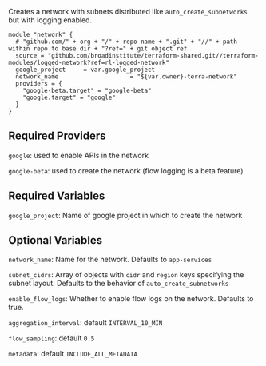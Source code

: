 Creates a network with subnets distributed like `auto_create_subnetworks` but with logging enabled.

```
module "network" {                                                       
  # "github.com/" + org + "/" + repo name + ".git" + "//" + path within repo to base dir + "?ref=" + git object ref
  source = "github.com/broadinstitute/terraform-shared.git//terraform-modules/logged-network?ref=rl-logged-network"
  google_project     = var.google_project                                
  network_name                    = "${var.owner}-terra-network"         
  providers = {                                                          
    "google-beta.target" = "google-beta"                                 
    "google.target" = "google"                                           
  }                                                                      
}                                                                        
```

## Required Providers

`google`: used to enable APIs in the network

`google-beta`: used to create the network (flow logging is a beta feature)

## Required Variables

`google_project`: Name of google project in which to create the network

## Optional Variables

`network_name`: Name for the network. Defaults to `app-services`

`subnet_cidrs`: Array of objects with `cidr` and `region` keys specifying the subnet layout. Defaults to the behavior of `auto_create_subnetworks`

`enable_flow_logs`: Whether to enable flow logs on the network. Defaults to true.

`aggregation_interval`: default `INTERVAL_10_MIN`

`flow_sampling`: default `0.5`

`metadata`: default `INCLUDE_ALL_METADATA`
